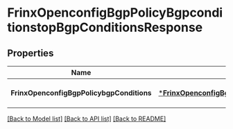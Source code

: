 # FrinxOpenconfigBgpPolicyBgpconditionstopBgpConditionsResponse

## Properties
Name | Type | Description | Notes
------------ | ------------- | ------------- | -------------
**FrinxOpenconfigBgpPolicybgpConditions** | [***FrinxOpenconfigBgpPolicyBgpconditionstopBgpConditions**](frinx.openconfig.bgp.policy.bgpconditionstop.BgpConditions.md) |  | [optional] [default to null]

[[Back to Model list]](../README.md#documentation-for-models) [[Back to API list]](../README.md#documentation-for-api-endpoints) [[Back to README]](../README.md)


